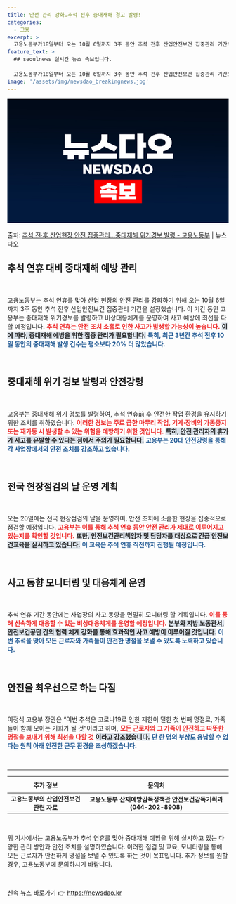 ```yaml
---
title: 안전 관리 강화…추석 전후 중대재해 경고 발령!
categories:
  - 고용
excerpt: >
  고용노동부가18일부터 오는 10월 6일까지 3주 동안 추석 전후 산업안전보건 집중관리 기간으로 설정하고 본격…
feature_text: >
  ## seoulnews 실시간 뉴스 속보입니다.

  고용노동부가18일부터 오는 10월 6일까지 3주 동안 추석 전후 산업안전보건 집중관리 기간으로 설정하고 본격…
image: '/assets/img/newsdao_breakingnews.jpg'
---
```


![뉴스다오 속보](/assets/img/newsdao_breakingnews.jpg)

<p>출처: <a href="https://newsdao.kr/1969" rel="dofollow">추석 전·후 산업현장 안전 집중관리…중대재해 위기경보 발령 - 고용노동부</a> | 뉴스다오</p>

<h2 data-ke-size="size26">추석 연휴 대비 중대재해 예방 관리</h2>

<p data-ke-size="size16">&nbsp;</p>

고용노동부는 추석 연휴를 맞아 산업 현장의 안전 관리를 강화하기 위해 오는 10월 6일까지 3주 동안 추석 전후 산업안전보건 집중관리 기간을 설정했습니다. 이 기간 동안 고용부는 중대재해 위기경보를 발령하고 비상대응체계를 운영하여 사고 예방에 최선을 다할 예정입니다. <b><span style="color: #ee2323;">추석 연휴는 안전 조치 소홀로 인한 사고가 발생할 가능성이 높습니다.</span></b> <b><span style="background-color: #21538527;">이에 따라, 중대재해 예방을 위한 집중 관리가 필요합니다.</span></b> <b><span style="color: #1a5490;">특히, 최근 3년간 추석 전후 10일 동안의 중대재해 발생 건수는 평소보다 20% 더 많았습니다.</span></b> 

<p data-ke-size="size16">&nbsp;</p>

<h2 data-ke-size="size26">중대재해 위기 경보 발령과 안전강령</h2>

<p data-ke-size="size16">&nbsp;</p>

고용부는 중대재해 위기 경보를 발령하여, 추석 연휴前 후 안전한 작업 환경을 유지하기 위한 조치를 취하였습니다. <b><span style="color: #ee2323;">이러한 경보는 주로 급한 마무리 작업, 기계·장비의 가동중지 또는 재가동 시 발생할 수 있는 위험을 예방하기 위한 것입니다.</span></b> <b><span style="background-color: #21538527;">특히, 안전 관리자의 휴가가 사고를 유발할 수 있다는 점에서 주의가 필요합니다.</span></b> <b><span style="color: #1a5490;">고용부는 20대 안전강령을 통해 각 사업장에서의 안전 조치를 강조하고 있습니다.</span></b> 

<p data-ke-size="size16">&nbsp;</p>

<h2 data-ke-size="size26">전국 현장점검의 날 운영 계획</h2>

<p data-ke-size="size16">&nbsp;</p>

오는 20일에는 전국 현장점검의 날을 운영하여, 안전 조치에 소홀한 현장을 집중적으로 점검할 예정입니다. <b><span style="color: #ee2323;">고용부는 이를 통해 추석 연휴 동안 안전 관리가 제대로 이루어지고 있는지를 확인할 것입니다.</span></b> <b><span style="background-color: #21538527;">또한, 안전보건관리책임자 및 담당자를 대상으로 긴급 안전보건교육을 실시하고 있습니다.</span></b> <b><span style="color: #1a5490;">이 교육은 추석 연휴 직전까지 진행될 예정입니다.</span></b> 

<p data-ke-size="size16">&nbsp;</p>

<h2 data-ke-size="size26">사고 동향 모니터링 및 대응체계 운영</h2>

<p data-ke-size="size16">&nbsp;</p>

추석 연휴 기간 동안에는 사업장의 사고 동향을 면밀히 모니터링 할 계획입니다. <b><span style="color: #ee2323;">이를 통해 신속하게 대응할 수 있는 비상대응체계를 운영할 예정입니다.</span></b> <b><span style="background-color: #21538527;">본부와 지방 노동관서, 안전보건공단 간의 협력 체계 강화를 통해 효과적인 사고 예방이 이루어질 것입니다.</span></b> <b><span style="color: #1a5490;">이번 추석을 맞아 모든 근로자와 가족들이 안전한 명절을 보낼 수 있도록 노력하고 있습니다.</span></b> 

<p data-ke-size="size16">&nbsp;</p>

<h2 data-ke-size="size26">안전을 최우선으로 하는 다짐</h2>

<p data-ke-size="size16">&nbsp;</p>

이정식 고용부 장관은 “이번 추석은 코로나19로 인한 제한이 덜한 첫 번째 명절로, 가족들이 함께 모이는 기회가 될 것”이라고 하며, <b><span style="color: #ee2323;">모든 근로자와 그 가족이 안전하고 따뜻한 명절을 보내기 위해 최선을 다할 것</span></b> <b><span style="background-color: #21538527;">이라고 강조했습니다.</span></b> <b><span style="color: #1a5490;">단 한 명의 부상도 용납할 수 없다는 원칙 아래 안전한 근무 환경을 조성하겠습니다.</span></b>

<p data-ke-size="size16">&nbsp;</p>

<hr>

<table>
  <thead>
    <tr>
      <th style="text-align: center; height: 30px;"><b>추가 정보</b></th>
      <th style="text-align: center; height: 30px;"><b>문의처</b></th>
    </tr>
  </thead>
  <tbody>
    <tr>
      <td style="text-align: center; height: 17px;"><b>고용노동부의 산업안전보건 관련 자료</b></td>
      <td style="text-align: center; height: 17px;"><b>고용노동부 산재예방감독정책관 안전보건감독기획과(044-202-8908)</b></td>
    </tr>
  </tbody>
</table>

<p data-ke-size="size16">&nbsp;</p>

위 기사에서는 고용노동부가 추석 연휴를 맞아 중대재해 예방을 위해 실시하고 있는 다양한 관리 방안과 안전 조치를 설명하였습니다. 이러한 점검 및 교육, 모니터링을 통해 모든 근로자가 안전하게 명절을 보낼 수 있도록 하는 것이 목표입니다. 추가 정보를 원할 경우, 고용노동부에 문의하시기 바랍니다. 

<p data-ke-size="size16">&nbsp;</p> 

신속 뉴스 바로가기 👉 <a href="https://newsdao.kr" rel="dofollow">https://newsdao.kr</a>


